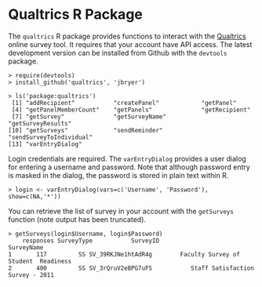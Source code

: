 # Qualtrics R Package

The `qualtrics` R package provides functions to interact with the [Qualtrics](http://www.qualtrics.com) online survey tool. It requires that your account have API access. The latest development version can be installed from Github with the `devtools` package.

	> require(devtools)
	> install_github('qualtrics', 'jbryer')
	
	> ls('package:qualtrics')	 [1] "addRecipient"           "createPanel"            "getPanel"              	 [4] "getPanelMemberCount"    "getPanels"              "getRecipient"          	 [7] "getSurvey"              "getSurveyName"          "getSurveyResults"      	[10] "getSurveys"             "sendReminder"           "sendSurveyToIndividual"	[13] "varEntryDialog" 

Login credentials are required. The `varEntryDialog` provides a user dialog for entering a username and password. Note that although password entry is masked in the dialog, the password is stored in plain text within R.

	> login <- varEntryDialog(vars=c('Username', 'Password'), show=c(NA,'*'))

You can retrieve the list of survey in your account with the `getSurveys` function (note output has been truncated).

	> getSurveys(login$Username, login$Password)    	responses SurveyType           SurveyID                                 	SurveyName    1       117         SS SV_39RKJNe1htAdR4g        Faculty Survey of Student 	Readiness    2       400         SS SV_3rQruV2eBPG7uFS           Staff Satisfaction Survey - 2011